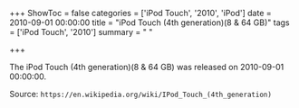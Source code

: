+++
ShowToc = false
categories = ['iPod Touch', '2010', 'iPod']
date = 2010-09-01 00:00:00
title = "iPod Touch (4th generation)(8 & 64 GB)"
tags = ['iPod Touch', '2010']
summary = " "

+++

The iPod Touch (4th generation)(8 & 64 GB) was released on 2010-09-01 00:00:00.

Source: `https://en.wikipedia.org/wiki/IPod_Touch_(4th_generation)`


